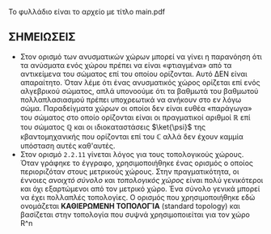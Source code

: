 Το φυλλάδιο είναι το αρχείο με τίτλο main.pdf

## ΣΗΜΕΙΩΣΕΙΣ
* Στον ορισμό των ανυσματικών χώρων μπορεί να γίνει η παρανόηση ότι τα ανύσματα ενός χώρου πρέπει να είναι «φτιαγμένα» από τα αντικείμενα του σώματος επί του οποίου ορίζονται. Αυτό ΔΕΝ είναι απαραίτητο. Όταν λέμε ότι ένας ανυσματικός χώρος ορίζεται επί ενός αλγεβρικού σώματος, απλά υπονοούμε ότι τα βαθμωτά του βαθμωτού πολλαπλασιασμού πρέπει υποχρεωτικά να ανήκουν στο εν λόγω σώμα. Παραδείγματα χώρων οι οποίοι δεν είναι ευθέα «παράγωγα» του σώματος στο οποίο ορίζονται είναι οι πραγματικοί αριθμοί $\mathbb{R}$ επί του σώματος $\mathbb{Q}$ και οι ιδιοκαταστάσεις $\ket{\psi}$ της κβαντομηχανικής που ορίζονται επί του $\mathbb{C}$ αλλά δεν έχουν καμμία υπόσταση αυτές καθ'αυτές.
* Στον ορισμό `2.2.11` γίνεται λόγος για τους τοπολογικούς χώρους. Όταν γράφηκε το έγγραφο, χρησιμοποιήθηκε ένας ορισμός ο οποίος περιοριζόταν στους μετρικούς χώρους. Στην πραγματικότητα, οι έννοιες *ανοιχτό σύνολο* και *τοπολογικός χώρος* είναι πολύ γενικότεροι και όχι εξαρτώμενοι από τον μετρικό χώρο. Ένα σύνολο γενικά μπορεί να έχει πολλαπλές τοπολογίες. Ο ορισμός που χρησιμοποιήθηκε εδώ ονομάζεται **ΚΑΘΙΕΡΩΜΕΝΗ ΤΟΠΟΛΟΓΊΑ** (standard topology) και βασίζεται στην τοπολογία που συψνά χρησιμοποιείται για τον χώρο R^n
